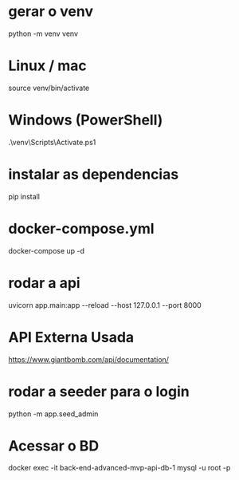 # gerar o venv
python -m venv venv
# Linux / mac
source venv/bin/activate
# Windows (PowerShell)
.\venv\Scripts\Activate.ps1

# instalar as dependencias
pip install

# docker-compose.yml
docker-compose up -d

# rodar a api
uvicorn app.main:app --reload --host 127.0.0.1 --port 8000

# API Externa Usada
https://www.giantbomb.com/api/documentation/

# rodar a seeder para o login
python -m app.seed_admin

# Acessar o BD
docker exec -it back-end-advanced-mvp-api-db-1 mysql -u root -p
